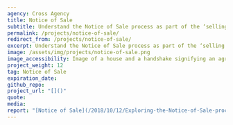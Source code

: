 ```yaml
---
agency: Cross Agency
title: Notice of Sale
subtitle: Understand the Notice of Sale process as part of the ‘selling and buying a property’ life event and potential improvements for people and agencies involved.
permalink: /projects/notice-of-sale/
redirect_from: /projects/notice-of-sale/
excerpt: Understand the Notice of Sale process as part of the ‘selling and buying a property’ life event and potential improvements for people and agencies involved.
image: /assets/img/projects/notice-of-sale.png
image_accessibility: Image of a house and a handshake signifying an agreement.
project_weight: 12
tag: Notice of Sale
expiration_date:
github_repo:
project_url: "[]()"
quote:
media: 
report: "[Notice of Sale](/2018/10/12/Exploring-the-Notice-of-Sale-process/)"
---
```

